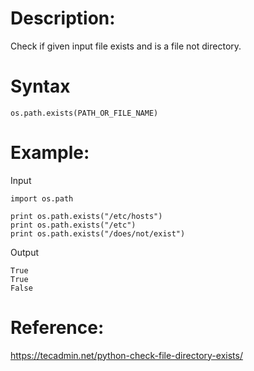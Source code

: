 # Description:
Check if given input file exists and is a file not directory.

# Syntax
`os.path.exists(PATH_OR_FILE_NAME)`

# Example:
Input
```
import os.path

print os.path.exists("/etc/hosts")
print os.path.exists("/etc")
print os.path.exists("/does/not/exist")
```
Output
```
True
True
False
```
# Reference:
https://tecadmin.net/python-check-file-directory-exists/
